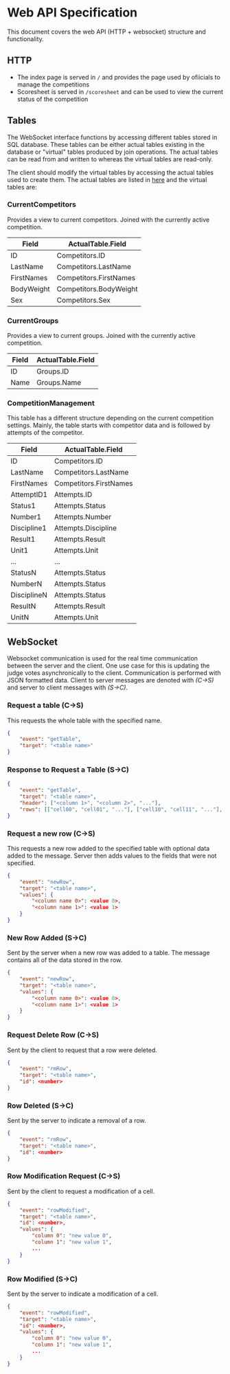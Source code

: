 # Web API Specification

This document covers the web API (HTTP + websocket) structure and functionality.

## HTTP

- The index page is served in `/` and provides the page used by ofiicials to manage the competitions
- Scoresheet is served in `/scoresheet` and can be used to view the current status of the competition

## Tables

The WebSocket interface functions by accessing different tables stored in SQL database. These 
tables can be either actual tables existing in the database or "virtual" tables produced by
join operations. The actual tables can be read from and written to whereas the virtual tables
are read-only.

The client should modify the virtual tables by accessing the actual tables used to create them.
The actual tables are listed in [here](./datamodel.md) and the virtual tables are:

### CurrentCompetitors
Provides a view to current competitors. Joined with the currently active competition.

|Field| ActualTable.Field |
| --- | --- |
| ID | Competitors.ID |
| LastName | Competitors.LastName |
| FirstNames | Competitors.FirstNames |
| BodyWeight | Competitors.BodyWeight |
| Sex | Competitors.Sex |

### CurrentGroups

Provides a view to current groups. Joined with the currently active competition.

| Field | ActualTable.Field |
| --- | --- |
| ID | Groups.ID |
| Name | Groups.Name |

### CompetitionManagement

This table has a different structure depending on the current competition settings.
Mainly, the table starts with competitor data and is followed by attempts of the
competitor.

| Field | ActualTable.Field |
| --- | ---  |
| ID | Competitors.ID |
| LastName | Competitors.LastName |
| FirstNames | Competitors.FirstNames |
| AttemptID1 | Attempts.ID |
| Status1 | Attempts.Status |
| Number1 | Attempts.Number |
| Discipline1 | Attempts.Discipline |
| Result1 | Attempts.Result |
| Unit1 | Attempts.Unit |
| ... | ... |
| StatusN | Attempts.Status |
| NumberN | Attempts.Status |
| DisciplineN | Attempts.Status |
| ResultN | Attempts.Result |
| UnitN | Attempts.Unit |
## WebSocket

Websocket communication is used for the real time communication between the server and the client. One use
case for this is updating the judge votes asynchronically to the client. Communication is performed with JSON
formatted data. Client to server messages are denoted with *(C->S)* and server to client messages with *(S->C)*.

### Request a table (C->S)
This requests the whole table with the specified name.
```JSON
{
    "event": "getTable",
    "target": "<table name>"
}
```

### Response to Request a Table (S->C)
```JSON
{
    "event": "getTable",
    "target": "<table name>",
    "header": ["<column 1>", "<column 2>", "..."],
    "rows": [["cell00", "cell01", "..."], ["cell10", "cell11", "..."], "..." ]
}
```

### Request a new row (C->S)
This requests a new row added to the specified table with optional data added to the message. Server then
adds values to the fields that were not specified.
```JSON
{
    "event": "newRow",
    "target": "<table name>",
    "values": {
        "<column name 0>": <value 0>,
        "<column name 1>": <value 1>
    }
}

```

### New Row Added (S->C)
Sent by the server when a new row was added to a table. The message contains all of the data stored
in the row.
```JSON
{
    "event": "newRow",
    "target": "<table name>",
    "values": {
        "<column name 0>": <value 0>,
        "<column name 1>": <value 1>
    }
}
```

### Request Delete Row (C->S)
Sent by the client to request that a row were deleted.
```JSON
{
    "event": "rmRow",
    "target": "<table name>",
    "id": <number>
}
```
### Row Deleted (S->C)
Sent by the server to indicate a removal of a row.
```JSON
{
    "event": "rmRow",
    "target": "<table name>",
    "id": <number>
}
```

### Row Modification Request (C->S)
Sent by the client to request a modification of a cell.
```JSON
{
    "event": "rowModified",
    "target": "<table name>",
    "id": <number>,
    "values": {
        "column 0": "new value 0",
        "column 1": "new value 1",
        ...
    }
}
```

### Row Modified (S->C)
Sent by the server to indicate a modification of a cell.
```JSON
{
    "event": "rowModified",
    "target": "<table name>",
    "id": <number>,
    "values": {
        "column 0": "new value 0",
        "column 1": "new value 1",
        ...
    }
}
```